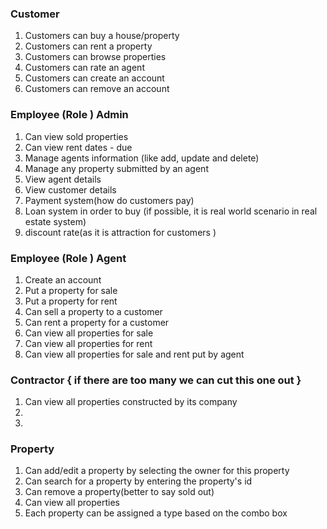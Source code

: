   
### Customer   
  
1. Customers can buy a house/property  
2. Customers can rent a property  
3. Customers can browse properties  
4. Customers can rate an agent   
5. Customers can create an account 
6. Customers can remove an account

  
### Employee (Role ) Admin  
  
1. Can view sold properties  
2. Can view rent dates - due   
3. Manage agents information (like add, update and delete)
4. Manage any property submitted by an agent  
5. View agent details   
6. View customer details 
7. Payment system(how do customers pay)
8. Loan system in order to buy (if possible, it is real world scenario in real estate system)
9. discount rate(as it is attraction for customers )
  
### Employee (Role ) Agent  
  
1. Create an account 
2. Put a property for sale  
3. Put a property for rent  
4. Can sell a property to a customer 
5. Can rent a property for a customer    
6. Can view all properties for sale
7. Can view all properties for rent
8. Can view all properties for sale and rent put by agent   
  
###  Contractor { if there are too many we can cut this one out }  
  
1. Can view all properties constructed by its company 
2.   
3.    
  
### Property  
  
1.  Can add/edit a property by selecting the owner for this property
2.  Can search for a property by entering the property's id
3.  Can remove a property(better to say sold out)
4.  Can view all properties
5.  Each property can be assigned a type based on the combo box

